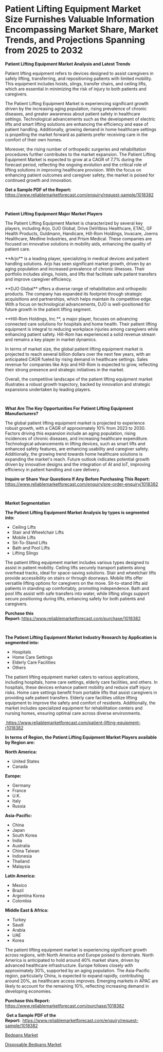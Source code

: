 <p><h1>Patient Lifting Equipment Market Size Furnishes Valuable Information Encompassing Market Share, Market Trends, and Projections Spanning from 2025 to 2032</h1></p><p><strong>Patient Lifting Equipment Market Analysis and Latest Trends</strong></p>
<p><p>Patient lifting equipment refers to devices designed to assist caregivers in safely lifting, transferring, and repositioning patients with limited mobility. This equipment includes hoists, slings, transfer chairs, and ceiling lifts, which are essential in minimizing the risk of injury to both patients and caregivers.</p><p>The Patient Lifting Equipment Market is experiencing significant growth driven by the increasing aging population, rising prevalence of chronic diseases, and greater awareness about patient safety in healthcare settings. Technological advancements such as the development of electric lifts and smart lifting solutions are enhancing the efficiency and ease of patient handling. Additionally, growing demand in home healthcare settings is propelling the market forward as patients prefer receiving care in the comfort of their own homes.</p><p>Moreover, the rising number of orthopedic surgeries and rehabilitation procedures further contributes to the market expansion. The Patient Lifting Equipment Market is expected to grow at a CAGR of 7.7% during the forecast period, reflecting the ongoing evolution and the critical role of lifting solutions in improving healthcare provision. With the focus on enhancing patient outcomes and caregiver safety, the market is poised for continued growth and innovation.</p></p>
<p><strong>Get a Sample PDF of the Report:&nbsp;</strong> <a href="https://www.reliablemarketforecast.com/enquiry/request-sample/1018382?utm_campaign=1893&utm_medium=2&utm_source=Github&utm_content=ia&utm_term=04032025&utm_id=patient-lifting-equipment">https://www.reliablemarketforecast.com/enquiry/request-sample/1018382</a></p>
<p>&nbsp;</p>
<p><strong>Patient Lifting Equipment Major Market Players</strong></p>
<p><p>The Patient Lifting Equipment Market is characterized by several key players, including Arjo, DJO Global, Drive DeVilbiss Healthcare, ETAC, GF Health Products, Guldmann, Handicare, Hill-Rom Holdings, Invacare, Joerns Healthcare, Medline Industries, and Prism Medical. These companies are focused on innovative solutions in mobility aids, enhancing the quality of patient care.</p><p>**Arjo** is a leading player, specializing in medical devices and patient handling solutions. Arjo has seen significant market growth, driven by an aging population and increased prevalence of chronic illnesses. Their portfolio includes slings, hoists, and lifts that facilitate safe patient transfers and improve caregiver efficiency.</p><p>**DJO Global** offers a diverse range of rehabilitation and orthopedic products. The company has expanded its footprint through strategic acquisitions and partnerships, which helps maintain its competitive edge. With a focus on technological advancements, DJO is well-positioned for future growth in the patient lifting segment.</p><p>**Hill-Rom Holdings, Inc.**, a major player, focuses on advancing connected care solutions for hospitals and home health. Their patient lifting equipment is integral to reducing workplace injuries among caregivers while enhancing patient safety. Hill-Rom has experienced a solid revenue stream and remains a key player in market dynamics.</p><p>In terms of market size, the global patient lifting equipment market is projected to reach several billion dollars over the next few years, with an anticipated CAGR fueled by rising demand in healthcare settings. Sales revenue for companies like Arjo and Hill-Rom is expected to grow, reflecting their strong presence and strategic initiatives in the market.</p><p>Overall, the competitive landscape of the patient lifting equipment market illustrates a robust growth trajectory, backed by innovation and strategic expansions undertaken by leading players.</p></p>
<p>&nbsp;</p>
<p><strong>What Are The Key Opportunities For Patient Lifting Equipment Manufacturers?</strong></p>
<p><p>The global patient lifting equipment market is projected to experience robust growth, with a CAGR of approximately 10% from 2023 to 2030. Factors driving this expansion include an aging population, rising incidences of chronic diseases, and increasing healthcare expenditure. Technological advancements in lifting devices, such as smart lifts and enhanced safety features, are enhancing usability and caregiver safety. Additionally, the growing trend towards home healthcare solutions is expanding the market's reach. Future outlook indicates potential growth driven by innovative designs and the integration of AI and IoT, improving efficiency in patient handling and care delivery.</p></p>
<p><strong>Inquire or Share Your Questions If Any Before Purchasing This Report:</strong> <a href="https://www.reliablemarketforecast.com/enquiry/pre-order-enquiry/1018382?utm_campaign=1893&utm_medium=2&utm_source=Github&utm_content=ia&utm_term=04032025&utm_id=patient-lifting-equipment">https://www.reliablemarketforecast.com/enquiry/pre-order-enquiry/1018382</a></p>
<p>&nbsp;</p>
<p><strong>Market Segmentation</strong></p>
<p><strong>The Patient Lifting Equipment Market Analysis by types is segmented into:</strong></p>
<p><ul><li>Ceiling Lifts</li><li>Stair and Wheelchair Lifts</li><li>Mobile Lifts</li><li>Sit-To-Stand Lifts</li><li>Bath and Pool Lifts</li><li>Lifting Slings</li></ul></p>
<p><p>The patient lifting equipment market includes various types designed to assist in patient mobility. Ceiling lifts securely transport patients along overhead tracks, ideal for space-saving solutions. Stair and wheelchair lifts provide accessibility on stairs or through doorways. Mobile lifts offer versatile lifting options for caregivers on the move. Sit-to-stand lifts aid patients in standing up comfortably, promoting independence. Bath and pool lifts assist with safe transfers into water, while lifting slings support secure positioning during lifts, enhancing safety for both patients and caregivers.</p></p>
<p><strong>Purchase this Report:&nbsp;</strong><a href="https://www.reliablemarketforecast.com/purchase/1018382?utm_campaign=1893&utm_medium=2&utm_source=Github&utm_content=ia&utm_term=04032025&utm_id=patient-lifting-equipment">https://www.reliablemarketforecast.com/purchase/1018382</a></p>
<p>&nbsp;</p>
<p><strong>The Patient Lifting Equipment Market Industry Research by Application is segmented into:</strong></p>
<p><ul><li>Hospitals</li><li>Home Care Settings</li><li>Elderly Care Facilities</li><li>Others</li></ul></p>
<p><p>The patient lifting equipment market caters to various applications, including hospitals, home care settings, elderly care facilities, and others. In hospitals, these devices enhance patient mobility and reduce staff injury risks. Home care settings benefit from portable lifts that assist caregivers in providing safe patient transfers. Elderly care facilities utilize lifting equipment to improve the safety and comfort of residents. Additionally, the market includes specialized equipment for rehabilitation centers and nursing homes, ensuring optimal care across diverse environments.</p></p>
<p><a href="https://www.reliablemarketforecast.com/patient-lifting-equipment-r1018382?utm_campaign=1893&utm_medium=2&utm_source=Github&utm_content=ia&utm_term=04032025&utm_id=patient-lifting-equipment">&nbsp;https://www.reliablemarketforecast.com/patient-lifting-equipment-r1018382</a></p>
<p><strong>In terms of Region, the Patient Lifting Equipment Market Players available by Region are:</strong></p>
<p>
    <p> <strong> North America: </strong>
        <ul>
            <li>United States</li>
            <li>Canada</li>
        </ul>
        </p> 
    <p> <strong> Europe: </strong>
        <ul>
            <li>Germany</li>
            <li>France</li>
            <li>U.K.</li>
            <li>Italy</li>
            <li>Russia</li>
        </ul>
        </p> 
    <p> <strong> Asia-Pacific: </strong>
        <ul>
            <li>China</li>
            <li>Japan</li>
            <li>South Korea</li>
            <li>India</li>
            <li>Australia</li>
            <li>China Taiwan</li>
            <li>Indonesia</li>
            <li>Thailand</li>
            <li>Malaysia</li>
        </ul>
        </p> 
    <p> <strong> Latin America: </strong>
        <ul>
            <li>Mexico</li>
            <li>Brazil</li>
            <li>Argentina Korea</li>
            <li>Colombia</li>
        </ul>
        </p> 
    <p> <strong> Middle East & Africa: </strong>
        <ul>
            <li>Turkey</li>
            <li>Saudi</li>
            <li>Arabia</li>
            <li>UAE</li>
            <li>Korea</li>
        </ul>
    </p>
    </p>
<p><p>The patient lifting equipment market is experiencing significant growth across regions, with North America and Europe poised to dominate. North America is anticipated to hold around 40% market share, driven by advanced healthcare infrastructure. Europe follows closely with approximately 30%, supported by an aging population. The Asia-Pacific region, particularly China, is expected to expand rapidly, contributing around 20%, as healthcare access improves. Emerging markets in APAC are likely to account for the remaining 10%, reflecting increasing demand in developing economies.</p></p>
<p><strong>Purchase this Report: </strong><a href="https://www.reliablemarketforecast.com/purchase/1018382?utm_campaign=1893&utm_medium=2&utm_source=Github&utm_content=ia&utm_term=04032025&utm_id=patient-lifting-equipment">https://www.reliablemarketforecast.com/purchase/1018382</a></p>
<p>&nbsp;<strong>Get a Sample PDF of the Report:&nbsp;&nbsp;</strong><a href="https://www.reliablemarketforecast.com/enquiry/request-sample/1018382?utm_campaign=1893&utm_medium=2&utm_source=Github&utm_content=ia&utm_term=04032025&utm_id=patient-lifting-equipment">https://www.reliablemarketforecast.com/enquiry/request-sample/1018382</a></p>
<p><strong></strong></p>
<p><p><a href="https://github.com/fungkychiman/Market-Research-Report-List-1/blob/main/bedpans-market.md?utm_campaign=1893&utm_medium=2&utm_source=Github&utm_content=ia&utm_term=04032025&utm_id=patient-lifting-equipment">Bedpans Market</a></p><p><a href="https://github.com/PeterParrish5/Market-Research-Report-List-7/blob/main/disposable-bedpans-market.md?utm_campaign=1893&utm_medium=2&utm_source=Github&utm_content=ia&utm_term=04032025&utm_id=patient-lifting-equipment">Disposable Bedpans Market</a></p></p>